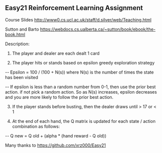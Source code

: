 ## Easy21 Reinforcement Learning Assignment

Course Slides http://www0.cs.ucl.ac.uk/staff/d.silver/web/Teaching.html

Sutton and Barto https://webdocs.cs.ualberta.ca/~sutton/book/ebook/the-book.html

Description:

1)	The player and dealer are each dealt 1 card

2)	The player hits or stands based on epsilon greedy exploration strategy

--	Epsilon = 100 / (100 + N(s)) where N(s) is the number of times the state has been visited

--	If epsilon is less than a random number from 0-1, then use the prior best action. if not pick a random action.
        So as N(s) increases, epsilon decreases and you are more likely to follow the prior best action.

3)	If the player stands before busting, then the dealer draws until > 17 or <  1

4)	At the end of each hand, the Q matrix is updated for each state / action combination as follows:

--	Q new = Q old + (alpha * (hand reward  - Q old))


Many thanks to https://github.com/xrz000/Easy21
